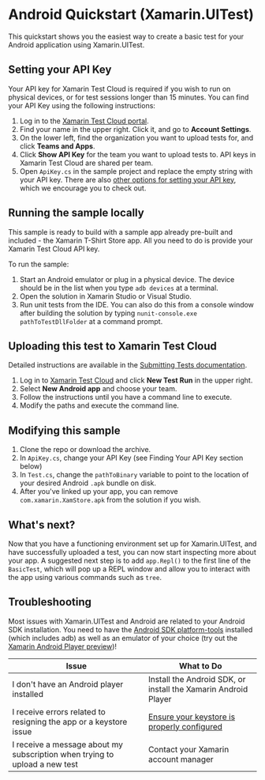 # Android Quickstart (Xamarin.UITest)
This quickstart shows you the easiest way to create a basic test for your Android application using Xamarin.UITest.

## Setting your API Key
Your API key for Xamarin Test Cloud is required if you wish to run on physical devices, or for test sessions longer than 15 minutes. You can find your API Key using the following instructions:

1. Log in to the [Xamarin Test Cloud portal](http://testcloud.xamarin.com).
2. Find your name in the upper right. Click it, and go to **Account Settings**.
3. On the lower left, find the organization you want to upload tests for, and click **Teams and Apps**. 
4. Click **Show API Key** for the team you want to upload tests to. API keys in Xamarin Test Cloud are shared per team.
5. Open `ApiKey.cs` in the sample project and replace the empty string with your API key. There are also [other options for setting your API key](http://developer.xamarin.com/guides/testcloud/uitest/setting-the-api-key/), which we encourage you to check out. 

## Running the sample locally
This sample is ready to build with a sample app already pre-built and included - the Xamarin T-Shirt Store app. All you need to do is provide your Xamarin Test Cloud API key.

To run the sample:

1. Start an Android emulator or plug in a physical device. The device should be in the list when you type `adb devices` at a terminal.
2. Open the solution in Xamarin Studio or Visual Studio.
3. Run unit tests from the IDE. You can also do this from a console window after building the solution by typing `nunit-console.exe pathToTestDllFolder` at a command prompt.

## Uploading this test to Xamarin Test Cloud
Detailed instructions are available in the [Submitting Tests documentation](http://developer.xamarin.com/guides/testcloud/submitting/).

1. Log in to [Xamarin Test Cloud](http://testcloud.xamarin.com) and click **New Test Run** in the upper right.
2. Select **New Android app** and choose your team.
3. Follow the instructions until you have a command line to execute.
4. Modify the paths and execute the command line. 

## Modifying this sample
1. Clone the repo or download the archive.
2. In `ApiKey.cs`, change your API Key (see Finding Your API Key section below)
3. In `Test.cs`, change the `pathToBinary` variable to point to the location of your desired Android `.apk` bundle on disk. 
4. After you've linked up your app, you can remove `com.xamarin.XamStore.apk` from the solution if you wish.

## What's next?
Now that you have a functioning environment set up for Xamarin.UITest, and have successfully uploaded a test, you can now start inspecting more about your app. A suggested next step is to add `app.Repl()` to the first line of the `BasicTest`, which will pop up a REPL window and allow you to interact with the app using various commands such as `tree`.

## Troubleshooting
Most issues with Xamarin.UITest and Android are related to your Android SDK installation. You need to have the [Android SDK platform-tools](http://developer.android.com/tools/sdk/tools-notes.html) installed (which includes adb) as well as an emulator of your choice (try out the [Xamarin Android Player preview](http://www.xamarin.com/android-player))!

|**Issue**|**What to Do**|
|-----|----------|
|I don't have an Android player installed|Install the Android SDK, or install the Xamarin Android Player|
|I receive errors related to resigning the app or a keystore issue|[Ensure your keystore is properly configured](http://developer.xamarin.com/guides/android/deployment,_testing,_and_metrics/publishing_an_application/part_1_-_preparing_an_application_for_release/#Create_a_New_Keystore)|
|I receive a message about my subscription when trying to upload a new test|Contact your Xamarin account manager|


